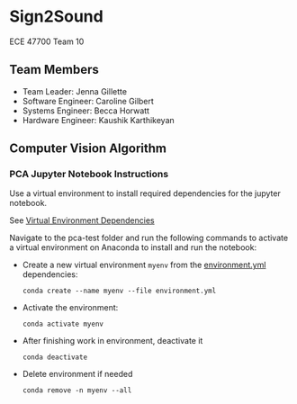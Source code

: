 # Sign2Sound
ECE 47700 Team 10

## Team Members
- Team Leader: Jenna Gillette
- Software Engineer: Caroline Gilbert
- Systems Engineer: Becca Horwatt
- Hardware Engineer: Kaushik Karthikeyan

## Computer Vision Algorithm
### PCA Jupyter Notebook Instructions
Use a virtual environment to install required dependencies for the jupyter notebook.

See [Virtual Environment Dependencies](pca-test/environment.yml)

Navigate to the pca-test folder and run the following commands to activate a virtual environment on Anaconda to install and run the notebook:
- Create a new virtual environment `myenv` from the [environment.yml](pca-test/environment.yml) dependencies:

    ```
    conda create --name myenv --file environment.yml
    ```

- Activate the environment:
    ```
    conda activate myenv
    ```

- After finishing work in environment, deactivate it
    ```
    conda deactivate
    ```
- Delete environment if needed
    ```
    conda remove -n myenv --all
    ```

